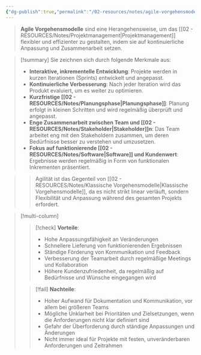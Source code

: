 ```yaml
---
{"dg-publish":true,"permalink":"/02-resources/notes/agile-vorgehensmodelle/","tags":["projektmanagement/vorgehensmodell/agile","GFN/LF04"],"noteIcon":"","updated":"2024-11-10T16:46:35.000+01:00"}
---
```


>**Agile Vorgehensmodelle** sind eine Herangehensweise, um das [[02 - RESOURCES/Notes/Projektmanagement\|Projektmanagement]] flexibler und effizienter zu gestalten, indem sie auf kontinuierliche Anpassung und Zusammenarbeit setzen.  

>[!summary]   Sie zeichnen sich durch folgende Merkmale aus:
>
>- **Interaktive, inkrementelle Entwicklung**: Projekte werden in kurzen Iterationen (Sprints) entwickelt und angepasst.
>- **Kontinuierliche Verbesserung**: Nach jeder Iteration wird das Produkt evaluiert, um es weiter zu optimieren.
>- **Kurzfristige [[02 - RESOURCES/Notes/Planungsphase\|Planungsphase]]**: Planung erfolgt in kleinen Schritten und wird regelmäßig überprüft und angepasst.
>- **Enge Zusammenarbeit zwischen Team und [[02 - RESOURCES/Notes/Stakeholder\|Stakeholder]]n**: Das Team arbeitet eng mit den Stakeholdern zusammen, um deren Bedürfnisse besser zu verstehen und umzusetzen.
>- **Fokus auf funktionierende [[02 - RESOURCES/Notes/Software\|Software]] und Kundenwert**: Ergebnisse werden regelmäßig in Form von funktionalen Inkrementen präsentiert.

>> Agilität ist das Gegenteil von [[02 - RESOURCES/Notes/Klassische Vorgehensmodelle\|Klassische Vorgehensmodelle]], da es nicht strikt linear verläuft, sondern Flexibilität und Anpassung während des gesamten Projekts erfordert.

>[!multi-column]
>
> >[!check] **Vorteile**:
> > - Hohe Anpassungsfähigkeit an Veränderungen
> > - Schnellere Lieferung von funktionierenden Ergebnissen
> > - Ständige Förderung von Kommunikation und Feedback
> > - Verbesserung der Teamarbeit durch regelmäßige Meetings und Kollaboration
> > - Höhere Kundenzufriedenheit, da regelmäßig auf Bedürfnisse und Wünsche eingegangen wird
>
>>[!fail] **Nachteile**:
>> - Hoher Aufwand für Dokumentation und Kommunikation, vor allem bei größeren Teams
>> - Mögliche Unklarheit bei Prioritäten und Zielsetzungen, wenn die Anforderungen nicht klar definiert sind
>> - Gefahr der Überforderung durch ständige Anpassungen und Änderungen
>> - Nicht immer ideal für Projekte mit festen, unveränderbaren Anforderungen und Zeitrahmen
